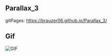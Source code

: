 ## Parallax_3

gitPages: https://brauzer06.github.io/Parallax_3/

## Gif

![GIF]('https://imgflip.com/gif/7sti8q')
